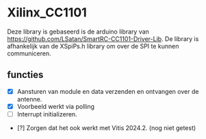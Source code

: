 # Xilinx_CC1101
Deze library is gebaseerd is de arduino library van https://github.com/LSatan/SmartRC-CC1101-Driver-Lib.
De library is afhankelijk van de XSpiPs.h library om over de SPI te kunnen communiceren.

## functies
 - [x] Aansturen van module en data verzenden en ontvangen over de antenne.
 - [X] Voorbeeld werkt via polling
 - [ ] Interrupt initializeren.
 - [?] Zorgen dat het ook werkt met Vitis 2024.2. (nog niet getest)
